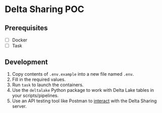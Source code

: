 # Delta Sharing POC

## Prerequisites

- [ ] Docker
- [ ] Task

## Development

1. Copy contents of `.env.example` into a new file named `.env`.
2. Fill in the required values.
3. Run `task` to launch the containers.
4. Use the `deltalake` Python package to work with Delta Lake tables in your
   scripts/pipelines.
5. Use an API testing tool like Postman
   to [interact](https://github.com/delta-io/delta-sharing/blob/main/PROTOCOL.md) with
   the Delta Sharing server.
